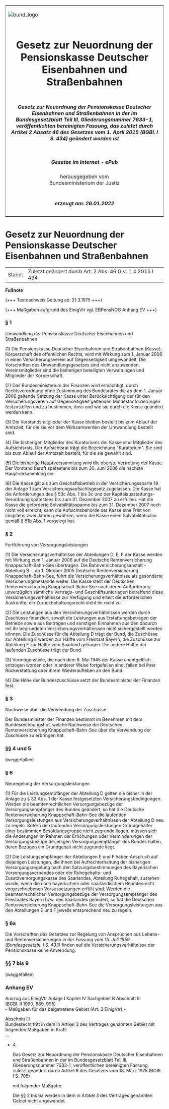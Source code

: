 <span id="DECKBLATT.html"></span>

<table border="0" frame="border" width="100%">

<tr valign="top">

<td align="left">

![bund\_logo](BfJ_2021_Web_de_de.gif)

</td>

<td align="right">

 

</td>

</tr>

<tr align="center" valign="middle">

<td colspan="2">

# Gesetz zur Neuordnung der Pensionskasse Deutscher Eisenbahnen und Straßenbahnen

</td>

</tr>

<tr align="center" valign="middle">

<td colspan="2">

##### Gesetz zur Neuordnung der Pensionskasse Deutscher Eisenbahnen und Straßenbahnen in der im Bundesgesetzblatt Teil III, Gliederungsnummer 7633-1, veröffentlichten bereinigten Fassung, das zuletzt durch Artikel 2 Absatz 46 des Gesetzes vom 1. April 2015 (BGBl. I S. 434) geändert worden ist

</td>

</tr>

<tr align="center" valign="middle">

<td colspan="2">

  
  

##### Gesetze im Internet - ePub  
  
herausgegeben vom  
Bundesministerium der Justiz

</td>

</tr>

<tr align="center" valign="bottom">

<td colspan="2">

  
  

##### erzeugt am: 26.01.2022

</td>

</tr>

</table>

<span id="BJNR001010956.html"></span>

# Gesetz zur Neuordnung der Pensionskasse Deutscher Eisenbahnen und Straßenbahnen

<div>

<div class="jnhtml">

|        |                                                           |
| ------ | --------------------------------------------------------- |
| Stand: | Zuletzt geändert durch Art. 2 Abs. 46 G v. 1.4.2015 I 434 |

</div>

</div>

<div>

  
**Fußnote**

<div class="jnhtml">

<div>

<div class="jurAbsatz">

(+++ Textnachweis Geltung ab: 21.3.1975 +++)

</div>

<div class="jurAbsatz">

  
(+++ Maßgaben aufgrund des EinigVtr vgl. EBPensNOG Anhang EV +++)

</div>

</div>

</div>

</div>

<span id="BJNR001010956BJNE000102118.html"></span>

### § 1  
Umwandlung der Pensionskasse Deutscher Eisenbahnen und Straßenbahnen

<div>

<div class="jnhtml">

<div>

<div class="jurAbsatz">

(1) Die Pensionskasse Deutscher Eisenbahnen und Straßenbahnen (Kasse),
Körperschaft des öffentlichen Rechts, wird mit Wirkung zum 1. Januar
2006 in einen Versicherungsverein auf Gegenseitigkeit umgewandelt. Die
Vorschriften des Umwandlungsgesetzes sind nicht anzuwenden.
Vereinsmitglieder sind die bisherigen beteiligten Verwaltungen und
Mitglieder der Körperschaft.

</div>

<div class="jurAbsatz">

(2) Das Bundesministerium der Finanzen wird ermächtigt, durch
Rechtsverordnung ohne Zustimmung des Bundesrates die ab dem 1. Januar
2006 geltende Satzung der Kasse unter Berücksichtigung der für den
Versicherungsverein auf Gegenseitigkeit geltenden Mindestanforderungen
festzustellen und zu bestimmen, dass und wie sie durch die Kasse
geändert werden kann.

</div>

<div class="jurAbsatz">

(3) Die Vorstandsmitglieder der Kasse bleiben bestellt bis zum Ablauf
der Amtszeit, für die sie vor dem Wirksamwerden der Umwandlung bestellt
sind.

</div>

<div class="jurAbsatz">

(4) Die bisherigen Mitglieder des Kuratoriums der Kasse sind Mitglieder
des Aufsichtsrats. Der Aufsichtsrat trägt die Bezeichnung "Kuratorium".
Sie sind bis zum Ablauf der Amtszeit bestellt, für die sie gewählt sind.

</div>

<div class="jurAbsatz">

(5) Die bisherige Hauptversammlung wird die oberste Vertretung der
Kasse. Der Vorstand beruft spätestens bis zum 30. Juni 2006 die nächste
Hauptversammlung ein.

</div>

<div class="jurAbsatz">

(6) Die Kasse gilt als zum Geschäftsbetrieb in der Versicherungssparte
19 der Anlage 1 zum Versicherungsaufsichtsgesetz zugelassen. Die Kasse
hat die Anforderungen des § 53c Abs. 1 bis 3c und der
Kapitalausstattungs-Verordnung spätestens bis zum 31. Dezember 2007 zu
erfüllen. Hat die Kasse die geforderte Solvabilitätsspanne bis zum 31.
Dezember 2007 noch nicht voll erreicht, kann die Aufsichtsbehörde der
Kasse eine Frist von längstens zwei Jahren gewähren, wenn die Kasse
einen Solvabilitätsplan gemäß § 81b Abs. 1 vorgelegt hat.

</div>

</div>

</div>

</div>

<span id="BJNR001010956BJNE000202377.html"></span>

### § 2  
Fortführung von Versorgungsleistungen

<div>

<div class="jnhtml">

<div>

<div class="jurAbsatz">

(1) Die Versicherungsverhältnisse der Abteilungen D, E, F der Kasse
werden mit Wirkung zum 1. Januar 2006 auf die Deutsche
Rentenversicherung Knappschaft-Bahn-See übertragen. Die
Bahnversicherungsanstalt - Abteilung B -, ab 1. Oktober 2005 Deutsche
Rentenversicherung Knappschaft-Bahn-See, führt die
Versicherungsverhältnisse als gesonderte Versicherungsbestände weiter.
Die Kasse stellt der Deutschen Rentenversicherung Knappschaft-Bahn-See
nach deren Aufforderung unverzüglich sämtliche Vertrags- und
Geschäftsunterlagen betreffend diese Versicherungsverhältnisse zur
Verfügung und erteilt die erforderlichen Auskünfte; ein
Zurückbehaltungsrecht steht ihr nicht zu.

</div>

<div class="jurAbsatz">

(2) Die Leistungen aus den Versicherungsverhältnissen werden durch
Zuschüsse finanziert, soweit die Leistungen aus Erstattungsbeträgen der
Betriebe sowie aus Beiträgen und sonstigen Einnahmen aus den dadurch mit
ihr begründeten Versicherungsverhältnissen nicht sichergestellt werden
können. Die Zuschüsse für die Abteilung D trägt der Bund, die Zuschüsse
zur Abteilung E werden zur Hälfte vom Freistaat Bayern, die Zuschüsse
zur Abteilung F zur Hälfte vom Saarland getragen. Die andere Hälfte der
laufenden Zuschüsse trägt der Bund.

</div>

<div class="jurAbsatz">

(3) Vermögensteile, die nach dem 8. Mai 1945 der Kasse unentgeltlich
entzogen worden oder in anderer Weise fortgefallen sind, fallen bei
ihrer Rückerstattung oder ihrem Wiederaufleben an den Bund.

</div>

<div class="jurAbsatz">

(4) Die Höhe der Bundeszuschüsse setzt der Bundesminister der Finanzen
fest.

</div>

</div>

</div>

</div>

<span id="BJNR001010956BJNE000302377.html"></span>

### § 3  
Nachweise über die Verwendung der Zuschüsse

<div>

<div class="jnhtml">

<div>

<div class="jurAbsatz">

Der Bundesminister der Finanzen bestimmt im Benehmen mit dem
Bundesrechnungshof, welche Nachweise die Deutschen Rentenversicherung
Knappschaft-Bahn-See über die Verwendung der Zuschüsse zu erbringen hat.

</div>

</div>

</div>

</div>

<span id="BJNR001010956BJNE000401377.html"></span>

### §§ 4 und 5  
(weggefallen)

<span id="BJNR001010956BJNE000603377.html"></span>

### § 6  
Neuregelung der Versorgungsleistungen

<div>

<div class="jnhtml">

<div>

<div class="jurAbsatz">

(1) Für die Leistungsempfänger der Abteilung D gelten die bisher in der
Anlage zu § 33 Abs. 1 der Kasse festgesetzten Versicherungsbedingungen.
Werden die beamtenrechtlichen Versorgungsbezüge der Versorgungsempfänger
des Bundes geändert, so hat die Deutsche Rentenversicherung
Knappschaft-Bahn-See die laufenden Versorgungsleistungen aus
Versicherungsverhältnissen der Abteilung D neu zu regeln. Sofern den
laufenden Versorgungsleistungen Grundgehälter einer bestimmten
Besoldungsgruppe nicht zugrunde liegen, müssen sich die Änderungen im
Rahmen der Erhöhungen oder Verminderungen der Versorgungsbezüge
derjenigen Versorgungsempfänger des Bundes halten, deren Bezügen ein
Grundgehalt nicht zugrunde liegt.

</div>

<div class="jurAbsatz">

(2) Die Leistungsempfänger der Abteilungen E und F haben Anspruch auf
diejenigen Leistungen, die ihnen bei Aufrechterhaltung der bisherigen
Versorgungsregelung nach den Satzungsbestimmungen des Bayerischen
Versorgungsverbandes oder der Ruhegehalts- und Zusatzversorgungskasse
des Saarlandes, Abteilung Ruhegehalt, zustehen würde, wenn die nach
bayerischem oder saarländischem Beamtenrecht vorgeschriebenen
Voraussetzungen erfüllt sind. Werden die beamtenrechtlichen
Versorgungsbezüge der Versorgungsempfänger des Freistaates Bayern bzw.
des Saarlandes geändert, so hat die Deutschen Rentenversicherung
Knappschaft-Bahn-See die Versorgungsleistungen aus den Abteilungen E und
F jeweils entsprechend neu zu regeln.

</div>

</div>

</div>

</div>

<span id="BJNR001010956BJNE000700328.html"></span>

### § 6a  

<div>

<div class="jnhtml">

<div>

<div class="jurAbsatz">

Die Vorschriften des Gesetzes zur Regelung von Ansprüchen aus Lebens-
und Rentenversicherungen <span style="font-style:italic;">in der Fassung
vom 15. Juli 1959 (Bundesgesetzbl. I S. 433)</span> finden auf die
Versicherungsverhältnisse der Pensionskasse keine Anwendung.

</div>

</div>

</div>

</div>

<span id="BJNR001010956BJNE000801377.html"></span>

### §§ 7 bis 9  
(weggefallen)

<span id="BJNR001010956BJNE888800301.html"></span>

### Anhang EV  
Auszug aus EinigVtr Anlage I Kapitel IV Sachgebiet B Abschnitt III  
(BGBl. II 1990, 889, 995)  
\- Maßgaben für das beigetretene Gebiet (Art. 3 EinigVtr) -

<div>

<div class="jnhtml">

<div>

<div class="jurAbsatz">

Abschnitt III  
Bundesrecht tritt in dem in Artikel 3 des Vertrages genannten Gebiet mit
folgenden Maßgaben in Kraft:  
...

  - 4\.
    
    <div style="">
    
    Das Gesetz zur Neuordnung der Pensionskasse Deutscher Eisenbahnen
    und Straßenbahnen in der im Bundesgesetzblatt Teil III,
    Gliederungsnummer 7633-1, veröffentlichen bereinigten Fassung,
    zuletzt geändert durch Artikel 6 des Gesetzes vom 18. März 1975
    (BGBl. I S. 705)
    
    </div>
    
    <div style="">
    
    mit folgender Maßgabe:
    
    </div>
    
    <div style="">
    
    Die §§ 2 bis 6a werden in dem in Artikel 3 des Vertrages genannten
    Gebiet nicht angewendet.
    
    </div>

</div>

</div>

</div>

</div>
